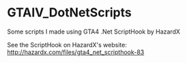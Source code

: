 # GTAIV_DotNetScripts
Some scripts I made using GTA4 .Net ScriptHook by HazardX

See the ScriptHook on HazardX's website: http://hazardx.com/files/gta4_net_scripthook-83
